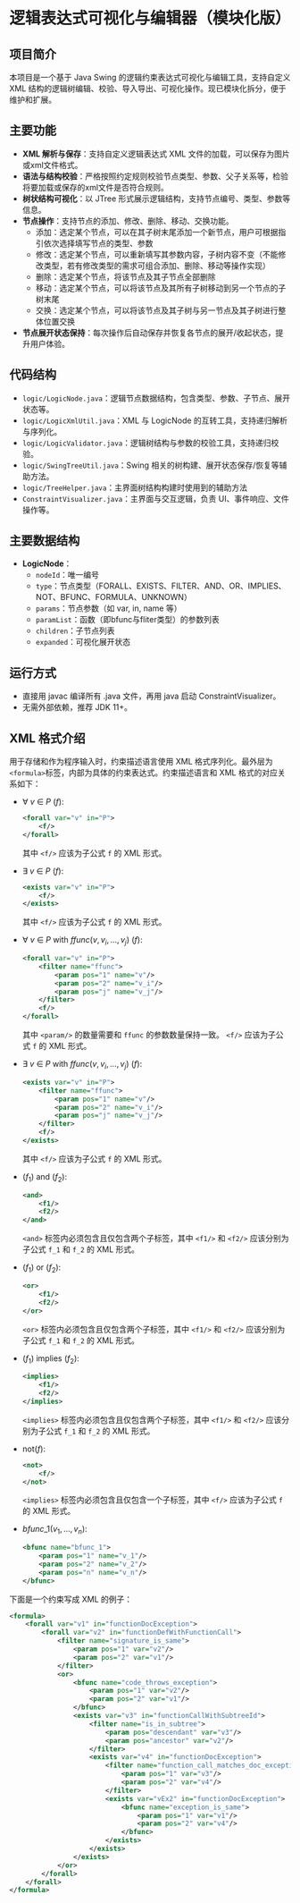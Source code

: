 # 逻辑表达式可视化与编辑器（模块化版）

## 项目简介
本项目是一个基于 Java Swing 的逻辑约束表达式可视化与编辑工具，支持自定义 XML 结构的逻辑树编辑、校验、导入导出、可视化操作。现已模块化拆分，便于维护和扩展。

## 主要功能
- **XML 解析与保存**：支持自定义逻辑表达式 XML 文件的加载，可以保存为图片或xml文件格式。
- **语法与结构校验**：严格按照约定规则校验节点类型、参数、父子关系等，检验将要加载或保存的xml文件是否符合规则。
- **树状结构可视化**：以 JTree 形式展示逻辑结构，支持节点编号、类型、参数等信息。
- **节点操作**：支持节点的添加、修改、删除、移动、交换功能。
    - 添加：选定某个节点，可以在其子树末尾添加一个新节点，用户可根据指引依次选择填写节点的类型、参数
    - 修改：选定某个节点，可以重新填写其参数内容，子树内容不变（不能修改类型，若有修改类型的需求可组合添加、删除、移动等操作实现）
    - 删除：选定某个节点，将该节点及其子节点全部删除
    - 移动：选定某个节点，可以将该节点及其所有子树移动到另一个节点的子树末尾
    - 交换：选定某个节点，可以将该节点及其子树与另一节点及其子树进行整体位置交换
- **节点展开状态保持**：每次操作后自动保存并恢复各节点的展开/收起状态，提升用户体验。

## 代码结构
- `logic/LogicNode.java`：逻辑节点数据结构，包含类型、参数、子节点、展开状态等。
- `logic/LogicXmlUtil.java`：XML 与 LogicNode 的互转工具，支持递归解析与序列化。
- `logic/LogicValidator.java`：逻辑树结构与参数的校验工具，支持递归校验。
- `logic/SwingTreeUtil.java`：Swing 相关的树构建、展开状态保存/恢复等辅助方法。
- `logic/TreeHelper.java`：主界面树结构构建时使用到的辅助方法
- `ConstraintVisualizer.java`：主界面与交互逻辑，负责 UI、事件响应、文件操作等。

## 主要数据结构
- **LogicNode**：
    - `nodeId`：唯一编号
    - `type`：节点类型（FORALL、EXISTS、FILTER、AND、OR、IMPLIES、NOT、BFUNC、FORMULA、UNKNOWN）
    - `params`：节点参数（如 var, in, name 等）
    - `paramList`：函数（即bfunc与fliter类型）的参数列表
    - `children`：子节点列表
    - `expanded`：可视化展开状态

## 运行方式
- 直接用 javac 编译所有 .java 文件，再用 java 启动 ConstraintVisualizer。
- 无需外部依赖，推荐 JDK 11+。

## XML 格式介绍
用于存储和作为程序输入时，约束描述语言使用 XML 格式序列化。最外层为`<formula>`标签，内部为具体的约束表达式。约束描述语言和 XML 格式的对应关系如下：

- $\forall~v~\in~P~(f)$:
    ```xml
    <forall var="v" in="P">
        <f/>
    </forall>
    ```

    其中 `<f/>` 应该为子公式 `f` 的 XML 形式。

- $\exists~v~\in~P~(f)$:
    ```xml
    <exists var="v" in="P">
        <f/>
    </exists>
    ```

    其中 `<f/>` 应该为子公式 `f` 的 XML 形式。

- $\forall~v~\in~P~\text{with}~ffunc(v, v_i,...,v_j)~(f)$:
    ```xml
    <forall var="v" in="P">
        <filter name="ffunc">
            <param pos="1" name="v"/>
            <param pos="2" name="v_i"/>
            <param pos="j" name="v_j"/>
        </filter>
        <f/>
    </forall>
    ```

    其中 `<param/>` 的数量需要和 `ffunc` 的参数数量保持一致。 `<f/>` 应该为子公式 `f` 的 XML 形式。

- $\exists~v~\in~P~\text{with}~ffunc(v, v_i,...,v_j)~(f)$:
    ```xml
    <exists var="v" in="P">
        <filter name="ffunc">
            <param pos="1" name="v"/>
            <param pos="2" name="v_i"/>
            <param pos="j" name="v_j"/>
        </filter>
        <f/>
    </exists>
    ```

    其中 `<f/>` 应该为子公式 `f` 的 XML 形式。

- $(f_1)~\text{and}~(f_2)$:
    ```xml
    <and>
        <f1/>
        <f2/>
    </and>
    ```

    `<and>` 标签内必须包含且仅包含两个子标签，其中 `<f1/>` 和 `<f2/>` 应该分别为子公式 `f_1` 和 `f_2` 的 XML 形式。

- $(f_1)~\text{or}~(f_2)$:
    ```xml
    <or>
        <f1/>
        <f2/>
    </or>
    ```

    `<or>` 标签内必须包含且仅包含两个子标签，其中 `<f1/>` 和 `<f2/>` 应该分别为子公式 `f_1` 和 `f_2` 的 XML 形式。

- $(f_1)~\text{implies}~(f_2)$:
    ```xml
    <implies>
        <f1/>
        <f2/>
    </implies>
    ```

    `<implies>` 标签内必须包含且仅包含两个子标签，其中 `<f1/>` 和 `<f2/>` 应该分别为子公式 `f_1` 和 `f_2` 的 XML 形式。

- $\text{not}(f)$:
    ```xml
    <not>
        <f/>
    </not>
    ```

    `<implies>` 标签内必须包含且仅包含一个子标签，其中 `<f/>` 应该为子公式 `f` 的 XML 形式。

- $bfunc\_1(v_1,...,v_n)$:
    ```xml
    <bfunc name="bfunc_1">
        <param pos="1" name="v_1"/>
        <param pos="2" name="v_2"/>
        <param pos="n" name="v_n"/>
    </bfunc>
    ```

下面是一个约束写成 XML 的例子：

```xml
<formula>
    <forall var="v1" in="functionDocException">
        <forall var="v2" in="functionDefWithFunctionCall">
            <filter name="signature_is_same">
                <param pos="1" var="v2"/>
                <param pos="2" var="v1"/>
            </filter>
            <or>
                <bfunc name="code_throws_exception">
                    <param pos="1" var="v2"/>
                    <param pos="2" var="v1"/>
                </bfunc>
                <exists var="v3" in="functionCallWithSubtreeId">
                    <filter name="is_in_subtree">
                        <param pos="descendant" var="v3"/>
                        <param pos="ancestor" var="v2"/>
                    </filter>
                    <exists var="v4" in="functionDocException">
                        <filter name="function_call_matches_doc_exception">
                            <param pos="1" var="v3"/>
                            <param pos="2" var="v4"/>
                        </filter>
                        <exists var="vEx2" in="functionDocException">
                            <bfunc name="exception_is_same">
                                <param pos="1" var="v1"/>
                                <param pos="2" var="v4"/>
                            </bfunc>
                        </exists>
                    </exists>
                </exists>
            </or>
        </forall>
    </forall>
</formula>
```
